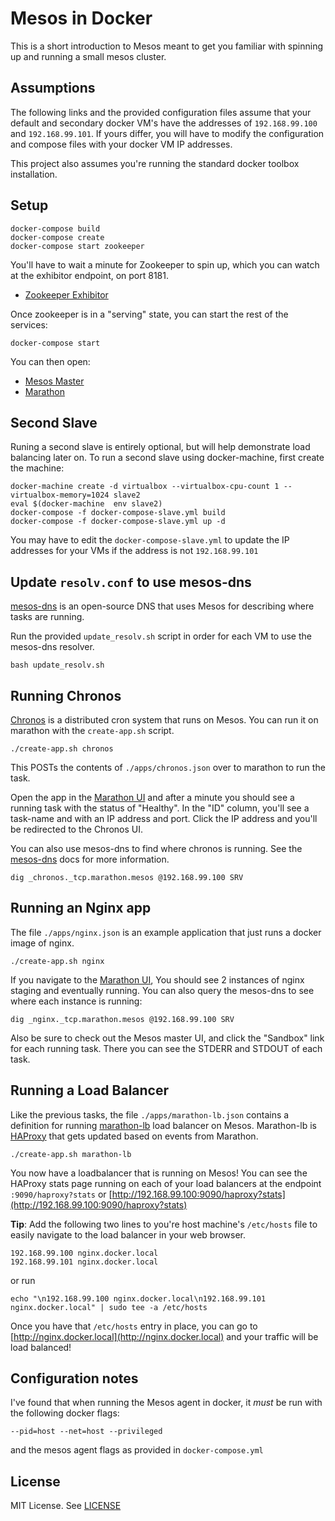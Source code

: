 # Mesos in Docker

This is a short introduction to Mesos meant to get you familiar with spinning up
and running a small mesos cluster.

## Assumptions

The following links and the provided configuration files assume that your
default and secondary docker VM's have the addresses of `192.168.99.100` and
`192.168.99.101`. If yours differ, you will have to modify the configuration
and compose files with your docker VM IP addresses.

This project also assumes you're running the standard docker toolbox
installation.

## Setup

```
docker-compose build
docker-compose create
docker-compose start zookeeper
```

You'll have to wait a minute for Zookeeper to spin up, which you can
watch at the exhibitor endpoint, on port 8181.

* [Zookeeper Exhibitor](http://192.168.99.100:8181)

Once zookeeper is in a "serving" state, you can start the rest of the services:

```
docker-compose start
```

You can then open:

* [Mesos Master](http://192.168.99.100:5050)
* [Marathon](http://192.168.99.100:8080)

## Second Slave

Runing a second slave is entirely optional, but will help demonstrate load
balancing later on. To run a second slave using docker-machine, first create
the machine:

```
docker-machine create -d virtualbox --virtualbox-cpu-count 1 --virtualbox-memory=1024 slave2
eval $(docker-machine  env slave2)
docker-compose -f docker-compose-slave.yml build
docker-compose -f docker-compose-slave.yml up -d
```

You may have to edit the `docker-compose-slave.yml` to update the IP addresses
for your VMs if the address is not `192.168.99.101`

## Update `resolv.conf` to use mesos-dns

[mesos-dns](https://mesosphere.github.io) is an open-source DNS that uses Mesos
for describing where tasks are running.

Run the provided `update_resolv.sh` script in order for each VM to use the
mesos-dns resolver.

```
bash update_resolv.sh
```

## Running Chronos

[Chronos](https://github.com/mesos/chronos) is a distributed cron system that
runs on Mesos. You can run it on marathon with the `create-app.sh` script.

```
./create-app.sh chronos
```

This POSTs the contents of `./apps/chronos.json` over to marathon to run the task.

Open the app in the [Marathon UI](http://192.168.99.100:8080/ui/#/apps/%2Fchronos)
and after a minute you should see a running task with the status of "Healthy".
In the "ID" column, you'll see a task-name and with an IP address and port.
Click the IP address and you'll be redirected to the Chronos UI.

You can also use mesos-dns to find where chronos is running. See the
[mesos-dns](https://mesosphere.github.io/mesos-dns/docs/naming.html) docs for
more information.

```
dig _chronos._tcp.marathon.mesos @192.168.99.100 SRV
```

## Running an Nginx app

The file `./apps/nginx.json` is an example application that just runs a docker
image of nginx.

```
./create-app.sh nginx
```

If you navigate to the [Marathon UI](http://192.168.99.100:8080/ui/#/apps/%2Fnginx),
You should see 2 instances of nginx staging and eventually running. You can
also query the mesos-dns to see where each instance is running:

```
dig _nginx._tcp.marathon.mesos @192.168.99.100 SRV
```

Also be sure to check out the Mesos master UI, and click the "Sandbox" link for
each running task. There you can see the STDERR and STDOUT of each task.

## Running a Load Balancer

Like the previous tasks, the file `./apps/marathon-lb.json` contains a
definition for running [marathon-lb](https://github.com/mesosphere/marathon-lb)
load balancer on Mesos. Marathon-lb is [HAProxy](http://www.haproxy.org/) that
gets updated based on events from Marathon.

```
./create-app.sh marathon-lb
```

You now have a loadbalancer that is running on Mesos! You can see the HAProxy
stats page running on each of your load balancers at the endpoint
`:9090/haproxy?stats` or [http://192.168.99.100:9090/haproxy?stats](http://192.168.99.100:9090/haproxy?stats)

**Tip**: Add the following two lines to you're host machine's `/etc/hosts` file
to easily navigate to the load balancer in your web browser.

```
192.168.99.100 nginx.docker.local
192.168.99.101 nginx.docker.local
```

or run

```
echo "\n192.168.99.100 nginx.docker.local\n192.168.99.101 nginx.docker.local" | sudo tee -a /etc/hosts
```


Once you have that `/etc/hosts` entry in place, you can go to
[http://nginx.docker.local](http://nginx.docker.local) and your traffic will be
load balanced!

## Configuration notes

I've found that when running the Mesos agent in docker, it _must_ be run with
the following docker flags:

```
--pid=host --net=host --privileged
```

and the mesos agent flags as provided in `docker-compose.yml`

## License

MIT License. See [LICENSE](LICENSE)
